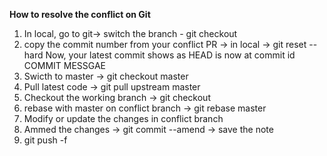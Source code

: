 **How to resolve the conflict on Git**
1. In local, go to git-> switch the branch -
      git checkout <conflict-branch>
2. copy the commit number from your conflict PR -> in local -> 
      git reset --hard <PR-commit-No>
   Now, your latest commit shows as HEAD is now at commit id COMMIT MESSGAE
3. Swicth to master -> 
      git checkout master
4. Pull latest code -> 
      git pull upstream master
5. Checkout the working branch -> 
      git checkout <conflict-branch>
6. rebase with master on conflict branch -> 
      git rebase master
7. Modify or update the changes in conflict branch 
8. Ammed the changes -> 
     git commit --amend -> save the note
9. git push -f

